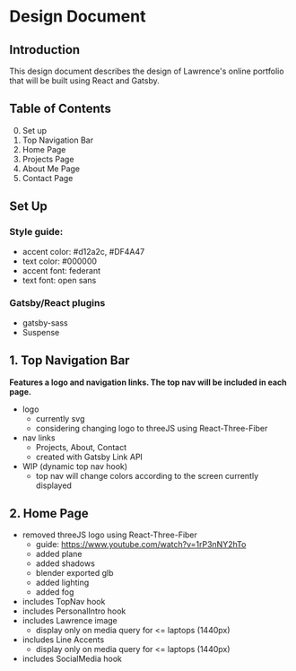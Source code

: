 # Design Document

## Introduction
This design document describes the design of Lawrence's online portfolio that will be built using React and Gatsby. 

## Table of Contents
0. Set up
1. Top Navigation Bar
2. Home Page
3. Projects Page
4. About Me Page
5. Contact Page

## Set Up
### Style guide: 
- accent color: #d12a2c, #DF4A47
- text color: #000000
- accent font: federant
- text font: open sans

### Gatsby/React plugins
- gatsby-sass
- Suspense



## 1. Top Navigation Bar
__Features a logo and navigation links. The top nav will be included in each page.__
* logo
    - currently svg
    - considering changing logo to threeJS using React-Three-Fiber
* nav links
    - Projects, About, Contact
    - created with Gatsby Link API
* WIP (dynamic top nav hook)
    - top nav will change colors according to the screen currently displayed

## 2. Home Page
* removed threeJS logo using React-Three-Fiber
    - guide: https://www.youtube.com/watch?v=1rP3nNY2hTo 
    - added plane
    - added shadows
    - blender exported glb
    - added lighting
    - added fog
* includes TopNav hook
* includes PersonalIntro hook
* includes Lawrence image
    - display only on media query for <= laptops (1440px)
* includes Line Accents
    - display only on media query for <= laptops (1440px)
* includes SocialMedia hook



